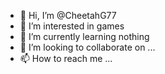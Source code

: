 - 👋 Hi, I’m @CheetahG77
- 👀 I’m interested in games
- 🌱 I’m currently learning nothing
- 💞️ I’m looking to collaborate on ...
- 📫 How to reach me ...

<!---
CheetahG77/CheetahG77 is a ✨ special ✨ repository because its `README.md` (this file) appears on your GitHub profile.
You can click the Preview link to take a look at your changes.
--->
